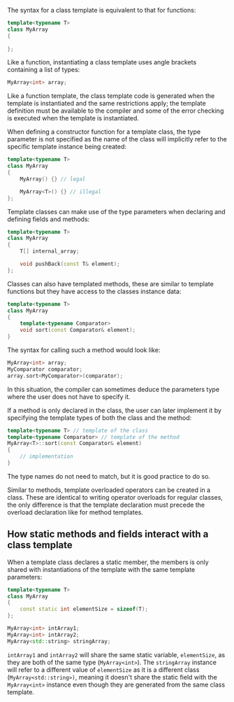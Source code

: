 The syntax for a class template is equivalent to that for functions:

```cpp
template<typename T>
class MyArray
{
	
};
```

Like a function, instantiating a class template uses angle brackets containing a list of types:

```cpp
MyArray<int> array;
```

Like a function template, the class template code is generated when the template is instantiated and the same restrictions apply; the template definition must be available to the compiler and some of the error checking is executed when the template is instantiated.

When defining a constructor function for a template class, the type parameter is not specified as the name of the class will implicitly refer to the specific template instance being created:

```cpp
template<typename T>
class MyArray
{
	MyArray() {} // legal

	MyArray<T>() {} // illegal
};
```

Template classes can make use of the type parameters when declaring and defining fields and methods:

```cpp
template<typename T>
class MyArray
{
	T[] internal_array;

	void pushBack(const T& element);
};
```

Classes can also have templated methods, these are similar to template functions but they have access to the classes instance data:

```cpp
template<typename T>
class MyArray
{
	template<typename Comparator>
	void sort(const Comparator& element);
}
```

The syntax for calling such a method would look like:

```cpp
MyArray<int> array;
MyComparator comparator;
array.sort<MyComparator>(comparator);
```

In this situation, the compiler can sometimes deduce the parameters type where the user does not have to specify it.

If a method is only declared in the class, the user can later implement it by specifying the template types of both the class and the method:

```cpp
template<typename T> // template of the class
template<typename Comparator> // template of the method
MyArray<T>::sort(const Comparator& element)
{
	// implementation
}
```

The type names do not need to match, but it is good practice to do so.

Similar to methods, template overloaded operators can be created in a class. These are identical to writing operator overloads for regular classes, the only difference is that the template declaration must precede the overload declaration like for method templates.

## How static methods and fields interact with a class template
When a template class declares a static member, the members is only shared with instantiations of the template with the same template parameters:

```cpp
template<typename T>
class MyArray
{
	const static int elementSize = sizeof(T);
};

MyArray<int> intArray1;
MyArray<int> intArray2;
MyArray<std::string> stringArray;
```

`intArray1` and `intArray2` will share the same static variable, `elementSize`, as they are both of the same type (`MyArray<int>`). The `stringArray` instance will refer to a different value of `elementSize` as it is a different class (`MyArray<std::string>)`, meaning it doesn't share the static field with the `MyArray<int>` instance even though they are generated from the same class template.